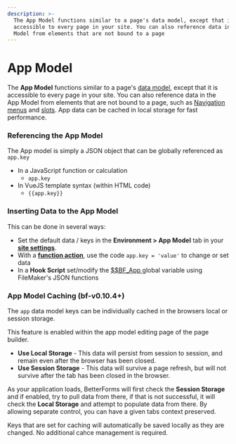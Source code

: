 ```yaml
---
description: >-
  The App Model functions similar to a page's data model, except that it is
  accessible to every page in your site. You can also reference data in the App
  Model from elements that are not bound to a page
---
```


# App Model

The **App Model** functions similar to a page's [data model](../form-settings/data-model.md), except that it is accessible to every page in your site. You can also reference data in the App Model from elements that are not bound to a page, such as [Navigation menus](navigationoverview.md#custom-navigation-menus) and [slots](slots-code-injection.md). App data can be cached in local storage for fast performance.

### Referencing the App Model

The App model is simply a JSON object that can be globally referenced as `app.key`

* In a JavaScript function or calculation
  * `app.key`
* In VueJS template syntax \(within HTML code\)
  * `{{app.key}}`

### Inserting Data to the App Model

This can be done in several ways:

* Set the default data / keys in the **Environment &gt; App Model** tab in your [**site settings**](./).
* With a [**function action**](../actions-processor/actions_overview/function-1.md), use the code `app.key = 'value'` to change or set data
* In a **Hook Script** set/modify the [$$BF\_App ](../hooksoverview/filemaker-globals/usdusdbf_app.md)global variable using FileMaker's JSON functions

### App Model Caching \(bf-v0.10.4+\)

The `app` data model keys can be individually cached in the browsers local or session storage.

This feature is enabled within the app model editing page of the page builder.

* **Use Local Storage** - This data will persist from session to session, and remain even after the browser has been closed.
* **Use Session Storage** - This data will survive a page refresh, but will not survive after the tab has been closed in the browser.

As your application loads, BetterForms will first check the **Session Storage** and if enabled, try to pull data from there, if that is not successful, it will check the **Local Storage** and attempt to populate data from there. By allowing separate control, you can have a given tabs context preserved.

Keys that are set for caching will automatically be saved locally as they are changed. No additional cahce management is required.


